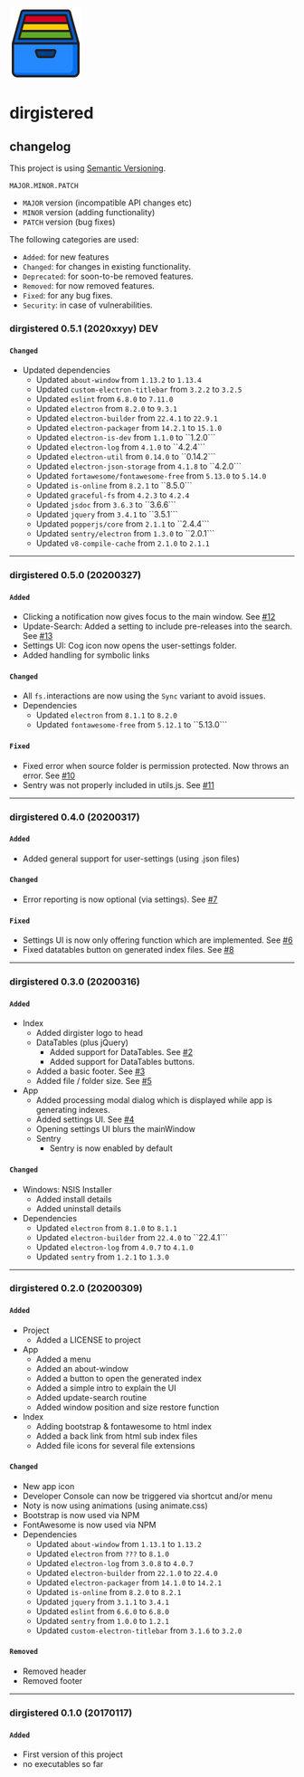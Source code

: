 ![logo](https://raw.githubusercontent.com/yafp/dirgistered/master/.github/images/logo/128x128.png)

# dirgistered
## changelog

This project is using [Semantic Versioning](https://semver.org/).

  ```
  MAJOR.MINOR.PATCH
  ```

* ```MAJOR``` version (incompatible API changes etc)
* ```MINOR``` version (adding functionality)
* ```PATCH``` version (bug fixes)


The following categories are used:

* ```Added```: for new features
* ```Changed```: for changes in existing functionality.
* ```Deprecated```: for soon-to-be removed features.
* ```Removed```: for now removed features.
* ```Fixed```: for any bug fixes.
* ```Security```: in case of vulnerabilities.




### dirgistered 0.5.1 (2020xxyy) DEV
#### ```Changed```
* Updated dependencies
  * Updated `about-window` from `1.13.2` to `1.13.4`
  * Updated `custom-electron-titlebar` from ```3.2.2``` to ```3.2.5```
  * Updated ```eslint``` from ```6.8.0``` to ```7.11.0```
  * Updated ```electron``` from ```8.2.0``` to ```9.3.1```
  * Updated ```electron-builder``` from ```22.4.1``` to ```22.9.1```
  * Updated ```electron-packager``` from ```14.2.1``` to ```15.1.0```
  * Updated ```electron-is-dev``` from ```1.1.0``` to ``1.2.0```
  * Updated ```electron-log``` from ```4.1.0``` to ``4.2.4```
  * Updated ```electron-util``` from ```0.14.0``` to ``0.14.2```
  * Updated ```electron-json-storage``` from ```4.1.8``` to ``4.2.0```
  * Updated `fortawesome/fontawesome-free` from `5.13.0` to `5.14.0`
  * Updated ```is-online``` from ```8.2.1``` to ``8.5.0```
  * Updated `graceful-fs` from `4.2.3` to `4.2.4`
  * Updated ```jsdoc``` from ```3.6.3``` to ``3.6.6```
  * Updated ```jquery``` from ```3.4.1``` to ``3.5.1```
  * Updated ```popperjs/core``` from ```2.1.1``` to ``2.4.4```
  * Updated ```sentry/electron``` from ```1.3.0``` to ``2.0.1```
  * Updated `v8-compile-cache` from ```2.1.0``` to ```2.1.1```

***

### dirgistered 0.5.0 (20200327)
#### ```Added```
* Clicking a notification now gives focus to the main window. See [#12](https://github.com/yafp/dirgistered/issues/12)
* Update-Search: Added a setting to include pre-releases into the search. See [#13](https://github.com/yafp/dirgistered/issues/13)
* Settings UI: Cog icon now opens the user-settings folder.
* Added handling for symbolic links

#### ```Changed```
* All ```fs.```interactions are now using the ```Sync``` variant to avoid issues.
* Dependencies
  * Updated ```electron``` from ```8.1.1``` to ```8.2.0```
  * Updated ```fontawesome-free``` from ```5.12.1``` to ``5.13.0```

#### ```Fixed```
* Fixed error when source folder is permission protected. Now throws an error. See [#10](https://github.com/yafp/dirgistered/issues/10)
* Sentry was not properly included in utils.js. See [#11](https://github.com/yafp/dirgistered/issues/11)

***

### dirgistered 0.4.0 (20200317)
#### ```Added```
* Added general support for user-settings (using .json files)

#### ```Changed```
* Error reporting is now optional (via settings). See [#7](https://github.com/yafp/dirgistered/issues/7)

#### ```Fixed```
* Settings UI is now only offering function which are implemented. See [#6](https://github.com/yafp/dirgistered/issues/6)
* Fixed datatables button on generated index files.  See [#8](https://github.com/yafp/dirgistered/issues/8)

***

### dirgistered 0.3.0 (20200316)
#### ```Added```
* Index
  * Added dirgister logo to head
  * DataTables (plus jQuery)
    * Added support for DataTables. See [#2](https://github.com/yafp/dirgistered/issues/2)
    * Added support for DataTables buttons.
  * Added a basic footer. See [#3](https://github.com/yafp/dirgistered/issues/3)
  * Added file / folder size. See [#5](https://github.com/yafp/dirgistered/issues/5)
* App
  * Added processing modal dialog which is displayed while app is generating indexes.
  * Added settings UI. See [#4](https://github.com/yafp/dirgistered/issues/4)
  * Opening settings UI blurs the mainWindow
  * Sentry
    * Sentry is now enabled by default

####  ```Changed```
* Windows: NSIS Installer
  * Added install details
  * Added uninstall details
* Dependencies
  * Updated ```electron``` from ```8.1.0``` to ```8.1.1```
  * Updated ```electron-builder``` from ```22.4.0``` to ``22.4.1```
  * Updated ```electron-log``` from ```4.0.7``` to ```4.1.0```
  * Updated ```sentry``` from ```1.2.1``` to ```1.3.0```

***

### dirgistered 0.2.0 (20200309)
#### ```Added```
* Project
  * Added a LICENSE to project
* App
  * Added a menu
  * Added an about-window
  * Added a button to open the generated index
  * Added a simple intro to explain the UI
  * Added update-search routine
  * Added window position and size restore function
* Index
  * Adding bootstrap & fontawesome to html index
  * Added a back link from html sub index files
  * Added file icons for several file extensions

####  ```Changed```
* New app icon
* Developer Console can now be triggered via shortcut and/or menu
* Noty is now using animations (using animate.css)
* Bootstrap is now used via NPM
* FontAwesome is now used via NPM
* Dependencies
  * Updated ```about-window``` from ```1.13.1``` to ```1.13.2```
  * Updated ```electron``` from ```???``` to ```8.1.0```
  * Updated ```electron-log``` from ```3.0.8``` to ```4.0.7```
  * Updated ```electron-builder``` from ```22.1.0``` to ```22.4.0```
  * Updated ```electron-packager``` from ```14.1.0``` to ```14.2.1```
  * Updated ```is-online``` from ```8.2.0``` to ```8.2.1```
  * Updated ```jquery``` from ```3.1.1``` to ```3.4.1```
  * Updated ```eslint``` from ```6.6.0``` to ```6.8.0```
  * Updated ```sentry``` from ```1.0.0``` to ```1.2.1```
  * Updated ```custom-electron-titlebar``` from ```3.1.6``` to ```3.2.0```

#### ```Removed```
* Removed header
* Removed footer


***

### dirgistered 0.1.0 (20170117)
#### ```Added```
* First version of this project
* no executables so far
